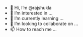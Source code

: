 - 👋 Hi, I’m @rajshukla
- 👀 I’m interested in ...
- 🌱 I’m currently learning ...
- 💞️ I’m looking to collaborate on ...
- 📫 How to reach me ...

<!---
shrishtish/shrishtish is a ✨ special ✨ repository because its `README.md` (this file) appears on your GitHub profile.
You can click the Preview link to take a look at your changes.
--->
